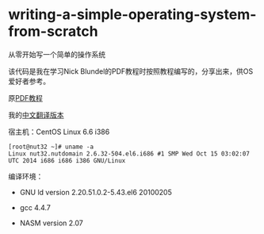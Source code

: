 # writing-a-simple-operating-system-from-scratch
从零开始写一个简单的操作系统

该代码是我在学习Nick Blundel的PDF教程时按照教程编写的，分享出来，供OS爱好者参考。

原[PDF教程][pdf]

我的[中文翻译版本][translate]

宿主机：CentOS Linux 6.6 i386
```
[root@nut32 ~]# uname -a
Linux nut32.nutdomain 2.6.32-504.el6.i686 #1 SMP Wed Oct 15 03:02:07 UTC 2014 i686 i686 i386 GNU/Linux
```

编译环境：

* GNU ld version 2.20.51.0.2-5.43.el6 20100205

* gcc 4.4.7 

* NASM version 2.07


[pdf]:          http://www.cs.bham.ac.uk/~exr/lectures/opsys/10_11/lectures/os-dev.pdf
[translate]:    http://xn--37q877g.cn/osdev/writing-a-simple-operating-system-from-scratch-0/

